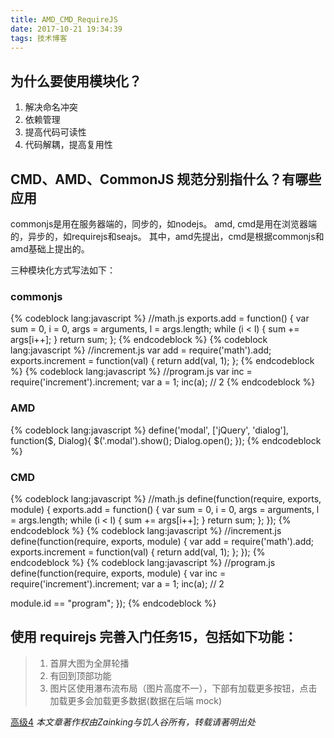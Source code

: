 ```yaml
---
title: AMD_CMD_RequireJS
date: 2017-10-21 19:34:39
tags: 技术博客
---
```

## 为什么要使用模块化？
1. 解决命名冲突
2. 依赖管理
3. 提高代码可读性
4. 代码解耦，提高复用性
## CMD、AMD、CommonJS 规范分别指什么？有哪些应用
commonjs是用在服务器端的，同步的，如nodejs。
amd, cmd是用在浏览器端的，异步的，如requirejs和seajs。
其中，amd先提出，cmd是根据commonjs和amd基础上提出的。

三种模块化方式写法如下：
### commonjs
{% codeblock lang:javascript %}
//math.js
exports.add = function() {
    var sum = 0, i = 0, args = arguments, l = args.length;
    while (i < l) {
        sum += args[i++];
    }
    return sum;
};
{% endcodeblock %}
{% codeblock lang:javascript %}
//increment.js
var add = require('math').add;
exports.increment = function(val) {
    return add(val, 1);
};
{% endcodeblock %}
{% codeblock lang:javascript %}
//program.js
  var inc = require('increment').increment;
  var a = 1;
  inc(a); // 2
{% endcodeblock %}
### AMD
{% codeblock lang:javascript %}
define('modal', ['jQuery', 'dialog'], function($, Dialog){
    $('.modal').show();
    Dialog.open();
});
{% endcodeblock %}
### CMD
{% codeblock lang:javascript %}
//math.js
define(function(require, exports, module) {
  exports.add = function() {
    var sum = 0, i = 0, args = arguments, l = args.length;
    while (i < l) {
      sum += args[i++];
    }
    return sum;
  };
});
{% endcodeblock %}
{% codeblock lang:javascript %}
//increment.js
define(function(require, exports, module) {
  var add = require('math').add;
  exports.increment = function(val) {
    return add(val, 1);
  };
});
{% endcodeblock %}
{% codeblock lang:javascript %}
//program.js
define(function(require, exports, module) {
  var inc = require('increment').increment;
  var a = 1;
  inc(a); // 2

  module.id == "program";
});
{% endcodeblock %}
## 使用 requirejs 完善入门任务15，包括如下功能：
> 1. 首屏大图为全屏轮播
> 2. 有回到顶部功能
> 3. 图片区使用瀑布流布局（图片高度不一），下部有加载更多按钮，点击加载更多会加载更多数据(数据在后端 mock)

[高级4](https://github.com/Zainking/demos/tree/master/%E9%AB%98%E7%BA%A74)
*本文章著作权由Zainking与饥人谷所有，转载请著明出处*
